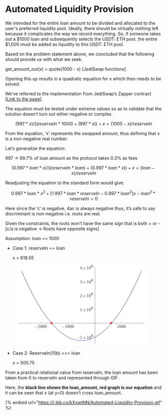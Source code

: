 # Automated Liquidity Provision

We intended for the entire loan amount to be divided and allocated to the user's preferred liquidity pool. Ideally, there should be virtually nothing left because it complicates the way we record everything. So, if someone takes out a $1000 loan and subsequently selects the USDT: ETH pool, the entire $1,000 must be added as liquidity to this USDT: ETH pool.

Based on the problem statement above, we concluded that the following should provide us with what we seek.

get\_amount\_out(x) = quote(1000 - x) \[JediSwap functions]

Opening this up results in a quadratic equation for x which then needs to be solved.

We’ve referred to the implementation from JediSwap’s Zapper contract \[[Link to the page](https://github.com/mesh-finance/zapper-starknet/blob/initial\_poc/contracts/Zapper.cairo)].



The equation must be tested under extreme values so as to validate that the solution doesn’t turn out either negative or complex.

$$(997*x) / ((reserveIn * 1000) + (997 * x)) + x = (1000-x)/reserveIn$$

From the equation, ‘x’ represents the swapped amount, thus defining that x is a non-negative real number.



Let’s generalize the equation:

997 → 99.7% of loan amount as the protocol takes 0.3% as fees

$$(0.997*loan*x) / ((reserveIn * loan) + (0.997*loan * x)) + x = (loan - x)/reserveIn$$



Readjusting the equation to the standard form would give:

$$0.997*loan*x^2 + [1.997*loan*reserveIn-0.997*loan^2]x - loan^2*reserveIn = 0$$

Here since the ‘c’ is negative, 4ac is always negative thus, it’s safe to say discriminant is non-negative i.e. roots are real.

Given the constraints, the roots won’t have the same sign that is both + or - \[c/a is negative → Roots have opposite signs]

Assumption: loan == 1000



*   Case 1: reserveIn == loan

    x = 618.55

<figure><img src=".gitbook/assets/image (4).png" alt=""><figcaption></figcaption></figure>



*   Case 2: ReserveIn(10b) >>> loan

    x = 500.75



From a practical relational value from reserveIn, the loan amount has been taken from 0 to reserveIn and represented through GIF.

Here, the **black line shows the loan\_amount, red graph is our equation** and it can be seen that x (at y=0) doesn’t cross loan\_amount.

{% embed url="https://i.ibb.co/kXxwtNN/Automated-Liquidity-Provision.gif" %}
